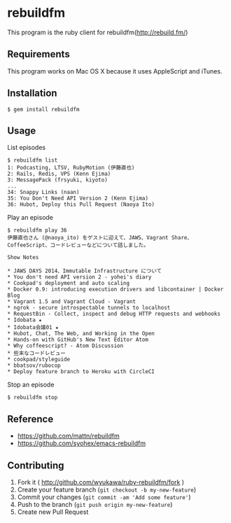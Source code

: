 # rebuildfm

This program is the ruby client for rebuildfm(http://rebuild.fm/)

## Requirements
This program works on Mac OS X because it uses AppleScript and iTunes.

## Installation

```
$ gem install rebuildfm
```

## Usage

List episodes

```
$ rebuildfm list
1: Podcasting, LTSV, RubyMotion (伊藤直也)
2: Rails, Redis, VPS (Kenn Ejima)
3: MessagePack (frsyuki, kiyoto)
...
34: Snappy Links (naan)
35: You Don't Need API Version 2 (Kenn Ejima)
36: Hubot, Deploy this Pull Request (Naoya Ito)
```

Play an episode

```
$ rebuildfm play 36
伊藤直也さん (@naoya_ito) をゲストに迎えて、JAWS、Vagrant Share、CoffeeScript、コードレビューなどについて話しました。

Show Notes

* JAWS DAYS 2014、Immutable Infrastructure について
* You don't need API version 2 - yohei's diary
* Cookpad's deployment and auto scaling
* Docker 0.9: introducing execution drivers and libcontainer | Docker Blog
* Vagrant 1.5 and Vagrant Cloud - Vagrant
* ngrok - secure introspectable tunnels to localhost
* RequestBin - Collect, inspect and debug HTTP requests and webhooks
* Idobata ★
* Idobata会議01 ★
* Hubot, Chat, The Web, and Working in the Open
* Hands-on with GitHub's New Text Editor Atom
* Why coffeescript? - Atom Discussion
* 些末なコードレビュー
* cookpad/styleguide
* bbatsov/rubocop
* Deploy feature branch to Heroku with CircleCI
```

Stop an episode

```
$ rebuildfm stop
```

## Reference 
* https://github.com/mattn/rebuildfm
* https://github.com/syohex/emacs-rebuildfm

## Contributing

1. Fork it ( http://github.com/wyukawa/ruby-rebuildfm/fork )
2. Create your feature branch (`git checkout -b my-new-feature`)
3. Commit your changes (`git commit -am 'Add some feature'`)
4. Push to the branch (`git push origin my-new-feature`)
5. Create new Pull Request
